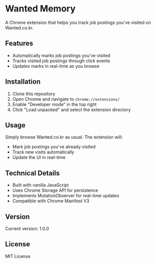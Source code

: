 # Wanted Memory

A Chrome extension that helps you track job postings you've visited on Wanted.co.kr.

## Features

- Automatically marks job postings you've visited
- Tracks visited job postings through click events
- Updates marks in real-time as you browse

## Installation

1. Clone this repository
2. Open Chrome and navigate to `chrome://extensions/`
3. Enable "Developer mode" in the top right
4. Click "Load unpacked" and select the extension directory

## Usage

Simply browse Wanted.co.kr as usual. The extension will:
- Mark job postings you've already visited
- Track new visits automatically
- Update the UI in real-time

## Technical Details

- Built with vanilla JavaScript
- Uses Chrome Storage API for persistence
- Implements MutationObserver for real-time updates
- Compatible with Chrome Manifest V3

## Version

Current version: 1.0.0

## License

MIT License
